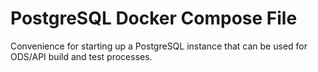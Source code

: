 # PostgreSQL Docker Compose File

Convenience for starting up a PostgreSQL instance that can be used for ODS/API
build and test processes.
